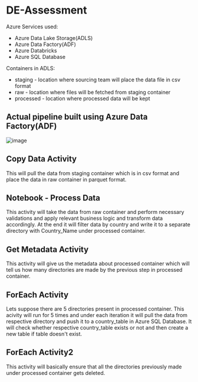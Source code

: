# DE-Assessment
Azure Services used:
- Azure Data Lake Storage(ADLS)
- Azure Data Factory(ADF)
- Azure Databricks
- Azure SQL Database

Containers in ADLS:
- staging - location where sourcing team will place the data file in csv format
- raw - location where files will be fetched from staging container
- processed - location where processed data will be kept

## Actual pipeline built using Azure Data Factory(ADF)
![image](https://github.com/user-attachments/assets/1958d80e-f2ad-47c7-80d7-39de05f038fd)

## Copy Data Activity
This will pull the data from staging container which is in csv format and place the data in raw container in parquet format.

## Notebook - Process Data
This activity will take the data from raw container and perform necessary validations and apply relevant business logic and transform data accordingly.
At the end it will filter data by country and write it to a separate directory with Country_Name under processed container.
## Get Metadata Activity
This activity will give us the metadata about processed container which will tell us how many directories are made by the previous step in processed container.
## ForEach Activity
Lets suppose there are 5 directories present in processed container.
This acivity will run for 5 times and under each iteration it will pull the data from respective directory and push it to a country_table in Azure SQL Database.
It will check whether respective country_table exists or not and then create a new table if table doesn't exist.
## ForEach Activity2
This activity will basically ensure that all the directories previously made under processed container gets deleted.



